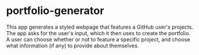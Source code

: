 # portfolio-generator

This app generates a styled webpage that features a GitHub user's projects. The app asks for the user's input, which it then uses to create the portfolio. A user can choose whether or not to feature a specific project, and choose what information (if any) to provide about themselves. 